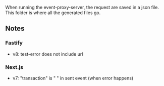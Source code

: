 When running the event-proxy-server, the request are saved in a json file. This folder is where all
the generated files go.


## Notes

### Fastify

- v8: test-error does not include url

### Next.js

- v7: "transaction" is " " in sent event (when error happens)

